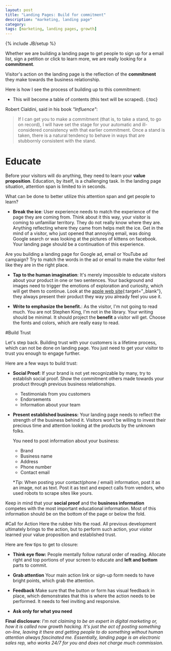 ```yaml
---
layout: post
title: "Landing Pages: Build for commitment"
description: "marketing, landing page"
category:
tags: [marketing, landing pages, growth]
---
```

{% include JB/setup %}

Whether we are building a landing page to get people to sign up for a email list, sign a petition or click to learn more, we are really looking for a **commitment**.

Visitor's action on the landing page is the reflection of the  **commitment**  they make towards the business relationship.

Here is how I see the process of building up to this commitment:

* This will become a table of contents (this text will be scraped).
{:toc}


Robert Cialdini, said in his book *"Influence"*:

>If I can get you to make a commitment (that is, to take a stand, to go on record), I will have set the stage for your automatic and ill-considered consistency with that earlier commitment. Once a stand is taken, there is a natural tendency to behave in ways that are stubbornly consistent with the stand.


# Educate

Before your visitors will do anything, they need to learn your **value proposition**.
Education, by itself, is a challenging task. In the landing page situation, attention span is limited to in seconds.

What can be done to better utilize this attention span and get people to learn?

* **Break the ice**:
User experience needs to match the experience of the page they are coming from. Think about it this way, your visitor is coming to unfamiliar territory. They do not really know where they are. Anything reflecting where they came from helps melt the ice.
Get in the mind of a visitor, who just opened that annoying email, was doing Google search or was looking at the pictures of kittens on facebook. Your landing page should be a continuation of this experience.

Are you building a landing page for Google ad, email or YouTube ad campaign?
Try to match the words in the ad or email to make the visitor feel like they are in the right place.

* **Tap to the human imagination**:
It's merely impossible to educate visitors about your product in one or two sentences.
Your background and images need to trigger the emotions of exploration and curiosity, which will get them to continue. Look at the [apple web site](http://www.apple.com){:target="_blank"}, they always present their product they way you already feel you use it.

* **Write to emphasize the benefit.**:
As the visitor, I'm not going to read much. You are not Stephen King, I'm not in the library.
Your writing should be minimal. It should project the **benefit** a visitor will get.
Choose the fonts and colors, which are really easy to read.

#Build Trust

Let's step back. Building trust with your customers is a lifetime process, which can not be done on landing page. You just need to get your visitor to trust you enough to engage further.

Here are a few ways to build trust:

* **Social Proof:** If your brand is not yet recognizable by many, try to establish social proof. Show the commitment others made towards your product through previous business relationships.

	* Testimonials from you customers
	* Endorsements
	* Information about your team

* **Present established business:** Your landing page needs to reflect the strength of the business behind it.
Visitors won't be willing to invest their precious time and attention looking at the products by the unknown folks.

	You need to post information about your business:
	* Brand
	* Business name
	* Address
	* Phone number
	* Contact email

	**Tip*: When posting your contact(phone / email) information, post it as an image, not as text.
	Post it as text and expect calls from vendors, who used robots to scrape sites like yours.

Keep in mind that your **social proof** and the **business information** competes with the most important educational information.
Most of this information should be on the bottom of the page or below the fold.

#Call for Action
Here the rubber hits the road. All previous development ultimately brings to the action, but to perform such action, your visitor learned your value proposition and established trust.

Here are few tips to get to closure:

* **Think eye flow:** People mentally follow natural order of reading. Allocate right and top portions of your screen to educate and **left and bottom** parts to commit.

* **Grab attention** Your main action link or sign-up form needs to have bright points, which grab the attention.

* **Feedback** Make sure that the button or form has visual feedback in place, which demonstrates that this is where the action needs to be performed. It needs to feel inviting and responsive.

* **Ask only for what you need** 


**Final disclosure**:
*I'm not claiming to be an expert in digital marketing or, how it is called now  growth hacking. It's just the act of posting something on-line, leaving it there and getting people to do something without human attention always fascinated me. Essentially, landing page is an electronic sales rep, who works 24/7 for you and does not charge much commission.*





